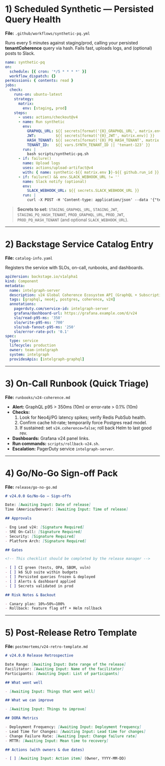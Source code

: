 # 1) Scheduled Synthetic — Persisted Query Health

**File:** `.github/workflows/synthetic-pq.yml`

Runs every 5 minutes against staging/prod, calling your persisted **tenantCoherence** query via hash. Fails fast, uploads logs, and (optional) posts to Slack.

```yaml
name: synthetic-pq
on:
  schedule: [{ cron: '*/5 * * * *' }]
  workflow_dispatch: {}
permissions: { contents: read }
jobs:
  check:
    runs-on: ubuntu-latest
    strategy:
      matrix:
        env: [staging, prod]
    steps:
      - uses: actions/checkout@v4
      - name: Run synthetic
        env:
          GRAPHQL_URL: ${{ secrets[format('{0}_GRAPHQL_URL', matrix.env)] }}
          JWT:         ${{ secrets[format('{0}_JWT', matrix.env)] }}
          HASH_TENANT: ${{ secrets[format('{0}_PQ_HASH_TENANT', matrix.env)] }}
          TENANT_ID:   ${{ vars.SYNTH_TENANT_ID || 'tenant-123' }}
        run: |
          bash scripts/synthetic-pq.sh
      - if: failure()
        name: Upload logs
        uses: actions/upload-artifact@v4
        with: { name: synthetic-${{ matrix.env }}-${{ github.run_id }}, path: '**/*.log' }
      - if: failure() && env.SLACK_WEBHOOK_URL != ''
        name: Slack notify (optional)
        env:
          SLACK_WEBHOOK_URL: ${{ secrets.SLACK_WEBHOOK_URL }}
        run: |
          curl -X POST -H 'Content-type: application/json' --data '{"text":"❌ Synthetic PQ failed on '${{ matrix.env }}' — run $GITHUB_RUN_ID"}' "$SLACK_WEBHOOK_URL"
```

> **Secrets to set:** `STAGING_GRAPHQL_URL`, `STAGING_JWT`, `STAGING_PQ_HASH_TENANT`, `PROD_GRAPHQL_URL`, `PROD_JWT`, `PROD_PQ_HASH_TENANT` (and optional `SLACK_WEBHOOK_URL`).

---

# 2) Backstage Service Catalog Entry

**File:** `catalog-info.yaml`

Registers the service with SLOs, on-call, runbooks, and dashboards.

```yaml
apiVersion: backstage.io/v1alpha1
kind: Component
metadata:
  name: intelgraph-server
  description: v24 Global Coherence Ecosystem API (GraphQL + Subscriptions)
  tags: [graphql, neo4j, postgres, coherence, v24]
  annotations:
    pagerduty.com/service-id: intelgraph-server
    grafana/dashboard-url: https://grafana.example.com/d/v24
    slo/read-p95-ms: '350'
    slo/write-p95-ms: '700'
    slo/sub-fanout-p95-ms: '250'
    slo/error-rate-pct: '0.1'
spec:
  type: service
  lifecycle: production
  owner: team-intelgraph
  system: intelgraph
  providesApis: [intelgraph-graphql]
```

---

# 3) On‑Call Runbook (Quick Triage)

**File:** `runbooks/v24-coherence.md`

- **Alert:** GraphQL p95 > 350ms (10m) or error‑rate > 0.1% (10m)
- **Checks:**
  1. Look for Neo4j/PG latency spikes; verify Redis PubSub health.
  2. Confirm cache hit‑rate; temporarily force Postgres read model.
  3. If sustained: set `v24.coherence=false`; roll back Helm to last good rev.
- **Dashboards:** Grafana v24 panel links.
- **Run commands:** `scripts/rollback-v24.sh`.
- **Escalation:** PagerDuty service `intelgraph-server`.

---

# 4) Go/No‑Go Sign‑off Pack

**File:** `release/go-no-go.md`

```md
# v24.0.0 Go/No-Go — Sign‑offs

Date: [Awaiting Input: Date of release]
Time (America/Denver): [Awaiting Input: Time of release]

## Approvals

- Eng Lead v24: [Signature Required]
- SRE On‑Call: [Signature Required]
- Security: [Signature Required]
- Platform Arch: [Signature Required]

## Gates

<!-- This checklist should be completed by the release manager -->

- [ ] CI green (tests, OPA, SBOM, vuln)
- [ ] k6 SLO suite within budgets
- [ ] Persisted queries frozen & deployed
- [ ] Alerts & dashboard applied
- [ ] Secrets validated in prod

## Risk Notes & Backout

- Canary plan: 10%→50%→100%
- Rollback: feature flag off + Helm rollback
```

---

# 5) Post‑Release Retro Template

**File:** `postmortems/v24-retro-template.md`

```md
# v24.0.0 Release Retrospective

Date Range: [Awaiting Input: Date range of the release]
Facilitator: [Awaiting Input: Name of the facilitator]
Participants: [Awaiting Input: List of participants]

## What went well

- [Awaiting Input: Things that went well]

## What we can improve

- [Awaiting Input: Things to improve]

## DORA Metrics

- Deployment Frequency: [Awaiting Input: Deployment frequency]
- Lead Time for Changes: [Awaiting Input: Lead time for changes]
- Change Failure Rate: [Awaiting Input: Change failure rate]
- MTTR: [Awaiting Input: Mean time to recovery]

## Actions (with owners & due dates)

- [ ] [Awaiting Input: Action item] (Owner, YYYY‑MM‑DD)
```

